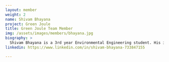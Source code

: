 ```yaml
---
layout: member
weight: 2
name: Shivam Bhayana
project: Green Joule
title: Green Joule Team Member
img: /assets/images/members/bhayana.jpg
biography: >
  Shivam Bhayana is a 3rd year Environmental Engineering student. His involvment with the Green Joule stems from his interest in the use of algae in wastewater treatment, and the pursuit of alternative fuel sources. 
linkedin: https://www.linkedin.com/in/shivam-bhayana-733847155

---
```

